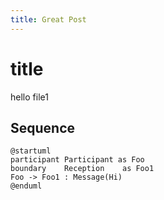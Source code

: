 ```yaml
---
title: Great Post
---
```

# title
hello file1


## Sequence

```plantuml Testing
@startuml
participant Participant as Foo
boundary    Reception    as Foo1
Foo -> Foo1 : Message(Hi)
@enduml
```

